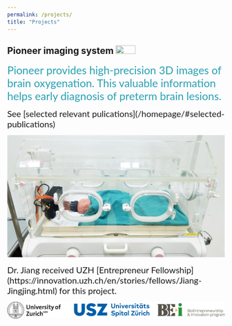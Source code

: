 ```yaml
---
permalink: /projects/
title: "Projects"
---
```


## Pioneer imaging system   <img src="/assets/images/logo_pioneer.png" width="30%" height="30%">

<span style="font-family:Lato; font-size:25px; color:#29A0B1;"> Pioneer provides high-precision 3D images of brain oxygenation. This valuable information helps early diagnosis of preterm brain lesions.  </span>

<span style="font-family:Lato; font-size:20px;">
See [selected relevant pulications](/homepage/#selected-publications)
</span>

![pioneer](/assets/images/pioneer_icu.jpg)

<span style="font-family:Lato; font-size:20px;">
Dr. Jiang received UZH [Entrepreneur Fellowship](https://innovation.uzh.ch/en/stories/fellows/Jiang-Jingjing.html) for this project. 
</span>




![sponsors](/assets/images/uzh_usz_bei_LOGOs_combined.png)